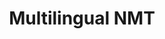 ---
layout: named_collection
collection_name: multilingual-nmt
title: Multilingual NMT
permalink: /multilingual-nmt/
---